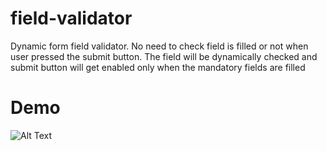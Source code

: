 # field-validator
Dynamic form field validator. No need to check field is filled or not when user pressed the submit button. The field will be dynamically checked and submit button will get enabled only when the mandatory fields are filled

# Demo
![Alt Text](https://github.com/mohammed-rampurawala/field-validator/blob/master/demo.gif )
<style type="text/css">
    .classname{
        width: 200px;
    }
</style>
